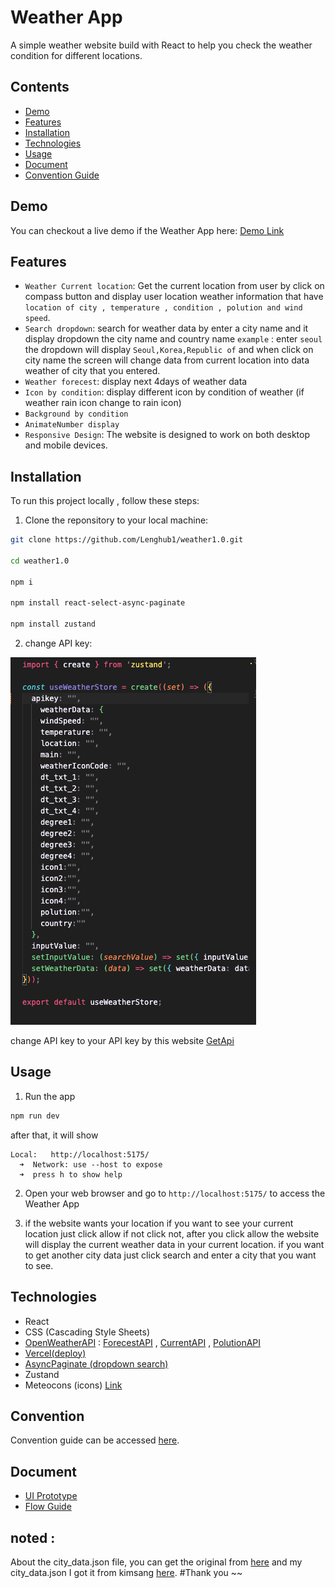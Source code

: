 # Weather App

A simple weather website build with React to help you check the weather condition for different locations.

## Contents

- [Demo](#demo)
- [Features](#features)
- [Installation](#installation)
- [Technologies](#technologies)
- [Usage](#usage)
- [Document](#document)
- [Convention Guide](#convention)

## Demo

You can checkout a live demo if the Weather App here: [Demo Link](https://weather-tourleng.vercel.app/)

## Features

- `Weather Current location`: Get the current location from user by click on compass button 
and display user location weather information that have `location of city , temperature , condition , polution and wind speed`.
-  `Search dropdown`: search for weather data by enter a city name and it display dropdown the city name and country name `example` : enter `seoul` the dropdown will display `Seoul,Korea,Republic of` and when click on city name the screen will change data from current location into data weather of city that you entered.
- `Weather forecest`:  display next 4days of weather data
- `Icon by condition`: display different icon by condition of weather (if weather rain icon change to rain icon) 
- `Background by condition`
- `AnimateNumber display`
- `Responsive Design`: The website is designed to work on both desktop and mobile devices.

## Installation 

To run this project locally , follow these steps:

1. Clone the reponsitory to your local machine:

``` bash
git clone https://github.com/Lenghub1/weather1.0.git

cd weather1.0

npm i

npm install react-select-async-paginate

npm install zustand
```

2. change API key:

![Apikey](/src/assets/apikeySs.png)

change API key to your API key by this website [GetApi](https://home.openweathermap.org/api_keys)

## Usage

1. Run the app

```bash
npm run dev
```
after that, it will show
```
Local:   http://localhost:5175/
  ➜  Network: use --host to expose
  ➜  press h to show help
```
2. Open your web browser and go to `http://localhost:5175/` to access the Weather App

3. if the website wants your location if you want to see your current location just click allow if not click not, after you click allow the website will display the current weather data in your current location. if you want to get another city data just click search and enter a city that you want to see.

## Technologies
- React
- CSS (Cascading Style Sheets)
- [OpenWeatherAPI](https://openweathermap.org/api) : [ForecestAPI](https://openweathermap.org/forecast5) , [CurrentAPI](https://openweathermap.org/current) , [PolutionAPI](https://openweathermap.org/api/air-pollution)
- [Vercel(deploy)](https://vercel.com/new)
- [AsyncPaginate (dropdown search)](https://www.npmjs.com/package/react-select-async-paginate)
- Zustand
- Meteocons (icons) [Link](https://bas.dev/work/meteocons)
## Convention
Convention guide can be accessed [here](/document/convention-guide.md).

## Document

- [UI Prototype](https://www.figma.com/file/n2YhbGxZbWdDZsWz0N0YIR/WeatherApp-TourLeng?type=design&node-id=0%3A1&mode=design&t=HEWIbvS7cMvWGwKO-1)
- [Flow Guide](https://zpl.io/p1D7eMJ)
## noted :
About the city_data.json file, you can get the original from [here](http://bulk.openweathermap.org/sample/) and my city_data.json I got it from kimsang [here](https://github.com/anb-hq/CnD_Mok_Kimsang_Weather/tree/main/src/data). #Thank you ~~

